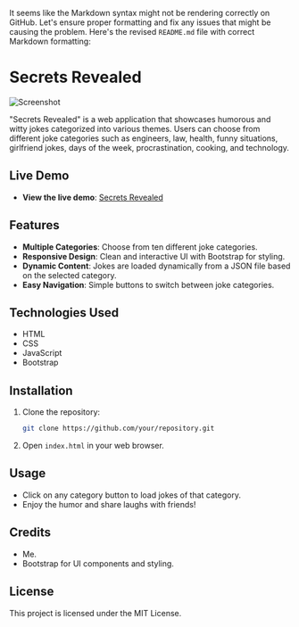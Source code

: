 It seems like the Markdown syntax might not be rendering correctly on GitHub. Let's ensure proper formatting and fix any issues that might be causing the problem. Here's the revised `README.md` file with correct Markdown formatting:

# Secrets Revealed

![Screenshot](demo.jpeg)

"Secrets Revealed" is a web application that showcases humorous and witty jokes categorized into various themes. Users can choose from different joke categories such as engineers, law, health, funny situations, girlfriend jokes, days of the week, procrastination, cooking, and technology.

## Live Demo

- **View the live demo**: [Secrets Revealed](https://secretrevealed.netlify.app/)

## Features

- **Multiple Categories**: Choose from ten different joke categories.
- **Responsive Design**: Clean and interactive UI with Bootstrap for styling.
- **Dynamic Content**: Jokes are loaded dynamically from a JSON file based on the selected category.
- **Easy Navigation**: Simple buttons to switch between joke categories.

## Technologies Used

- HTML
- CSS
- JavaScript
- Bootstrap

## Installation

1. Clone the repository:
   ```bash
   git clone https://github.com/your/repository.git
   ```
2. Open `index.html` in your web browser.

## Usage

- Click on any category button to load jokes of that category.
- Enjoy the humor and share laughs with friends!

## Credits

- Me.
- Bootstrap for UI components and styling.

## License

This project is licensed under the MIT License.